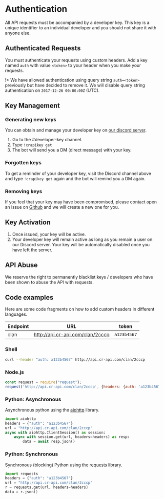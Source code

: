 #  Authentication

All API requests must be accompanied by a developer key. This key is a unique identifier to an individual developer and you should not share it with anyone else.

## Authenticated Requests

You must authenticate your requests using custom headers. Add a key named `auth` with value `<token>` to your header when you make your requests.

!> We have allowed authentication using query string `auth=<token>` previously but have decided to remove it. We will disable query string authentication on `2017-12-26 00:00:00Z` (UTC).

## Key Management

###  Generating new keys

You can obtain and manage your developer key on [our discord server](http://discord.me/cr_api).

1. Go to the #developer-key channel.
2. Type `!crapikey get`
3. The bot will send you a DM (direct message) with your key.

###  Forgotten keys

To get a reminder of your developer key, visit the Discord channel above and type `!crapikey get` again and the bot will remind you a DM again.

### Removing keys

If you feel that your key may have been compromised, please contact open an issue on [Github](http://github.com/cr-api/cr-api) and we will create a new one for you.

## Key Activation

1. Once issued, your key will be active.
2. Your developer key will remain active as long as you remain a user on our Discord server. Your key will be automatically disabled once you have left the server.

## API Abuse

We reserve the right to permanently blacklist keys / developers who have been shown to abuse the API with requests.


## Code examples

Here are some code fragments on how to add custom headers in different languages.

| Endpoint | URL | token |
| --- | --- | --- |
| clan | http://api.cr-api.com/clan/2cccp | `a123b4567` |

### Shell

```bash
curl --header "auth: a123b4567" http://api.cr-api.com/clan/2cccp
```

### Node.js

```javascript
const request = require("request");
request('http://api.cr-api.com/clan/2cccp', {headers: {auth: 'a123b4567'}})
```

### Python: Asynchronous

Asynchronous python using the [aiohttp](http://aiohttp.readthedocs.io/) library.

```python
import aiohttp
headers = {"auth": "a123b4567"}
url = "http://api.cr-api.com/clan/2cccp"
async with aiohttp.ClientSession() as session:
    async with session.get(url, headers=headers) as resp:
        data = await resp.json()
```

### Python: Synchronous

Synchronous (blocking) Python using the [requests](http://docs.python-requests.org) library.

```python
import requests
headers = {"auth": "a123b4567"}
url = "http://api.cr-api.com/clan/2cccp"
r = requests.get(url, headers=headers)
data = r.json()
```
